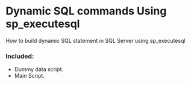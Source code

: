 # Dynamic SQL commands Using sp_executesql

How to build dynamic SQL statement in SQL Server using sp_executesql

### Included:
* Dummy data script.
* Main Script.

